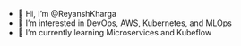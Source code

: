 - 👋 Hi, I’m @ReyanshKharga
- 👀 I’m interested in DevOps, AWS, Kubernetes, and MLOps
- 🌱 I’m currently learning Microservices and Kubeflow

<!---
ReyanshKharga/ReyanshKharga is a ✨ special ✨ repository because its `README.md` (this file) appears on your GitHub profile.
You can click the Preview link to take a look at your changes.
--->
